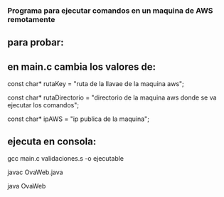 ### Programa para ejecutar comandos en un maquina de AWS remotamente

 ## para probar:

 ## en main.c cambia los valores de:

  const char* rutaKey = "ruta de la llavae de la maquina aws";

  const char* rutaDirectorio = "directorio de la maquina aws donde se va ejecutar los comandos";

  const char* ipAWS = "ip publica de la maquina";

 ## ejecuta en consola:

 gcc main.c validaciones.s  -o ejecutable

 javac OvaWeb.java

 java OvaWeb
